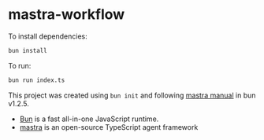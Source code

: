 # mastra-workflow

To install dependencies:

```bash
bun install
```

To run:

```bash
bun run index.ts
```

This project was created using `bun init` and following [mastra manual](https://mastra.ai/docs/getting-started/installation#create-a-new-project-1) in bun v1.2.5.

- [Bun](https://bun.sh) is a fast all-in-one JavaScript runtime.
- [mastra](https://mastra.ai) is an open-source TypeScript agent framework
